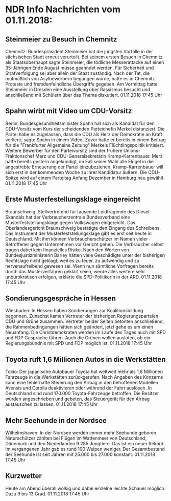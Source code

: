 # NDR Info Nachrichten vom 01.11.2018:


## Steinmeier zu Besuch in Chemnitz
Chemnitz:	Bundespräsident Steinmeier hat die jüngsten Vorfälle in der sächsischen Stadt erneut verurteilt. Bei seinem ersten Besuch in Chemnitz als Staatsoberhaupt sagte Steinmeier, die tödliche Messerattacke auf einen 35-Jährigen Ende August müsse geahndet werden. Für Sicherheit und Strafverfolgung sei aber allein der Staat zuständig. Nach der Tat, die mutmaßlich von Asylbewerbern begangen wurde, hatte es in Chemnitz Proteste und fremdenfeindliche Übergriffe gegeben. Am Vormittag hatte Steinmeier in Dresden eine Ausstellung über Rassismus besucht und anschließend mit Schülern über das Thema diskutiert. 01.11.2018 17:45 Uhr 

## Spahn wirbt mit Video um CDU-Vorsitz
Berlin: 	Bundesgesundheitsminister Spahn hat sich als Kandidat für den CDU-Vorsitz vom Kurs der scheidenden Parteichefin Merkel distanziert. Die Partei habe es zugelassen, dass die CDU als Herz der Demokratie an Kraft verliere, sagte Spahn in einem Video. Zuvor hatte er bereits in einem Beitrag für die "Frankfurter Allgemeine Zeitung" Merkels Flüchtlingspolitik kritisiert. Weitere Bewerber für den Parteivorsitz sind der frühere Unions-Fraktionschef Merz und CDU-Generalsekretärin Kramp-Karrenbauer. Merz hatte bereits gestern angekündigt, im Fall seiner Wahl alle Flügel in die angestrebte Erneuerung der Partei einzubeziehen. Kramp-Karrenbauer will sich erst in der kommenden Woche zu ihrer Kandidatur äußern. Die CDU-Spitze wird auf einem Parteitag Anfang Dezember in Hamburg neu gewählt. 01.11.2018 17:45 Uhr 

## Erste Musterfestellungsklage eingereicht
Braunschweig: Stellvertretend für tausende Leidtragende des Diesel-Skandals hat der Verbraucherzentrale Bundesverband eine Musterfeststellungsklage gegen Volkswagen eingereicht. Das Oberlandesgericht Braunschweig bestätigte den Eingang des Schreibens. Das Instrument der Musterfeststellungsklage gibt es erst seit heute in Deutschland. Mit ihm können Verbraucherschützer im Namen vieler Betroffener gegen Unternehmen vor Gericht gehen. Die Verbraucher selbst tragen dabei kein finanzielles Risiko. Nach den Worten von Bundesjustizministerin Barley hätten viele Geschädigte unter der bisherigen Rechtslage nicht geklagt, weil es zu teuer, zu aufwendig und zu nervenaufreibend gewesen sei. Wenn nun sämtliche Vorfragen bereits durch das Musterverfahren geklärt seien, werde alles weitere sehr unbürokratisch erfolgen, erklärte die SPD-Politikerin in der ARD. 01.11.2018 17:45 Uhr 

## Sondierungsgespräche in Hessen
Wiesbaden: In Hessen haben Sondierungen zur Koalitionsbildung begonnen. Zunächst kamen Vertreter der bisherigen Regierungsparteien CDU und Grüne zusammen. Vertreter beider Seiten betonten anschließend, die Rahmenbedingungen hätten sich geändert, jetzt gehe es um einen Neuanfang. Die Christdemokraten werden im Laufe des Tages auch mit SPD und FDP Gespräche führen. Auch die Grünen wollen ausloten, ob ein Regierungsbündnis mit SPD und FDP möglich ist. 01.11.2018 17:45 Uhr 

## Toyota ruft 1,6 Millionen Autos in die Werkstätten
Tokio:	Der japanische Autobauer Toyota hat weltweit mehr als 1,6 Millionen Fahrzeuge in die Werkstätten zurückgerufen. Nach Angaben des Konzerns kann eine fehlerhafte Steuerung den Airbag in den betroffenen Modellen Avensis und Corolla deaktivieren oder während der Fahrt auslösen. In Deutschland sind rund 170.000 Toyota-Fahrzeuge betroffen. Die Besitzer würden angeschrieben und gebeten, das Steuergerät für den Airbag austauschen zu lassen. 01.11.2018 17:45 Uhr 

## Mehr Seehunde in der Nordsee
Wilhelmshaven: In der Nordsee werden immer mehr Seehunde geboren. Naturschützer zählten bei Flügen im Wattenmeer von Deutschland, Dänemark und den Niederlanden 9.285 Jungtiere. Das ist ein neuer Rekord. Im vergangenen Jahr gab es rund 100 Welpen weniger. Der Gesamtbestand der Seehunde ist seit Jahren mit 25.000 bis 27.000 konstant. 01.11.2018 17:45 Uhr 

## Kurzwetter
Heute am Abend überall wolkig und dabei einzelne leichte Schauer möglich. Dazu 9 bis 13 Grad. 01.11.2018 17:45 Uhr 
